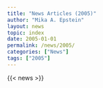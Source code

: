 ```yaml
---
title: "News Articles (2005)"
author: "Mika A. Epstein"
layout: news
topic: index
date: 2005-01-01
permalink: /news/2005/
categories: ["News"]
tags: ["2005"]
---
```


{{< news >}}

